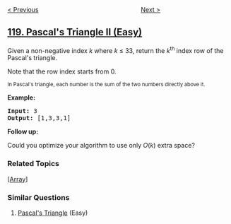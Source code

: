 <!--|This file generated by command(leetcode description); DO NOT EDIT.    |-->
<!--+----------------------------------------------------------------------+-->
<!--|@author    openset <openset.wang@gmail.com>                           |-->
<!--|@link      https://github.com/openset                                 |-->
<!--|@home      https://github.com/tonymontaro/leetcode-hints                        |-->
<!--+----------------------------------------------------------------------+-->

[< Previous](https://github.com/tonymontaro/leetcode-hints/tree/master/problems/pascals-triangle "Pascal's Triangle")
　　　　　　　　　　　　　　　　
[Next >](https://github.com/tonymontaro/leetcode-hints/tree/master/problems/triangle "Triangle")

## [119. Pascal's Triangle II (Easy)](https://leetcode.com/problems/pascals-triangle-ii "杨辉三角 II")

<p>Given a non-negative&nbsp;index <em>k</em>&nbsp;where <em>k</em> &le;&nbsp;33, return the <em>k</em><sup>th</sup>&nbsp;index row of the Pascal&#39;s triangle.</p>

<p>Note that the row index starts from&nbsp;0.</p>

<p><img alt="" src="https://upload.wikimedia.org/wikipedia/commons/0/0d/PascalTriangleAnimated2.gif" /><br />
<small>In Pascal&#39;s triangle, each number is the sum of the two numbers directly above it.</small></p>

<p><strong>Example:</strong></p>

<pre>
<strong>Input:</strong> 3
<strong>Output:</strong> [1,3,3,1]
</pre>

<p><strong>Follow up:</strong></p>

<p>Could you optimize your algorithm to use only <em>O</em>(<em>k</em>) extra space?</p>

### Related Topics
  [[Array](https://github.com/tonymontaro/leetcode-hints/tree/master/tag/array/README.md)]

### Similar Questions
  1. [Pascal's Triangle](https://github.com/tonymontaro/leetcode-hints/tree/master/problems/pascals-triangle) (Easy)
